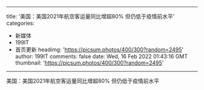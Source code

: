
---
title: '美国：美国2021年航空客运量同比增超80% 但仍低于疫情前水平'
categories: 
 - 新媒体
 - 199IT
 - 首页更新
headimg: 'https://picsum.photos/400/300?random=2495'
author: 199IT
comments: false
date: Wed, 16 Feb 2022 01:43:16 GMT
thumbnail: 'https://picsum.photos/400/300?random=2495'
---

<div>   
美国：美国2021年航空客运量同比增超80% 但仍低于疫情前水平  
</div>
            